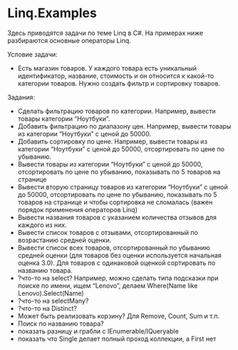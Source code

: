 # Linq.Examples

Здесь приводятся задачи по теме Linq в C#.
На примерах ниже разбираются основные операторы Linq.

Условие задачи:
* Есть магазин товаров. 
У каждого товара есть уникальный идентификатор, название, стоимость и он относится к какой-то категории товаров. 
Нужно создать фильтр и сортировку товаров.

Задания:

* Сделать фильтрацию товаров по категории. Например, вывести товары категории “Ноутбуки”.
* Добавить фильтрацию по диапазону цен. Например, вывести товары из категории “Ноутбуки” с ценой до 50000.
* Добавить сортировку по цене. Например, вывести товары из категории “Ноутбуки” с ценой до 50000, отсортировать по цене по убыванию.
* Вывести товары из категории “Ноутбуки” с ценой до 50000, отсортировать по цене по убыванию, показывать по 5 товаров на странице
* Вывести вторую страницу товаров из категории “Ноутбуки” с ценой до 50000, отсортировать по цене по убыванию, показывать по 5 товаров на странице и чтобы сортировка не сломалась (важен порядок применения операторов Linq)
* Вывести названия товаров с указанием количества отзывов для каждого из них.
* Вывести список товаров с отзывами, отсортированный по возрастанию средней оценки.
* Вывести список всех товаров, отсортированный по убыванию средней оценки (для товаров без оценки используется начальная оценка 3.0). Для товаров с одинаковой оценкой сортировать по названию товара.
* ?что-то на select? Например, можно сделать типа подсказки при поиске по имени, ищем “Lenovo”, делаем Where(Name like Lenovo).Select(Name)
* ?что-то на selectMany?
* ?что-то на Distinct?
* Может быть реализовать корзину? Для Remove, Count, Sum и т.п.
* Поиск по названию товара?
* показать разницу и грабли с IEnumerable/IQueryable
* показать что Single делает полный проход коллекции, а First нет
